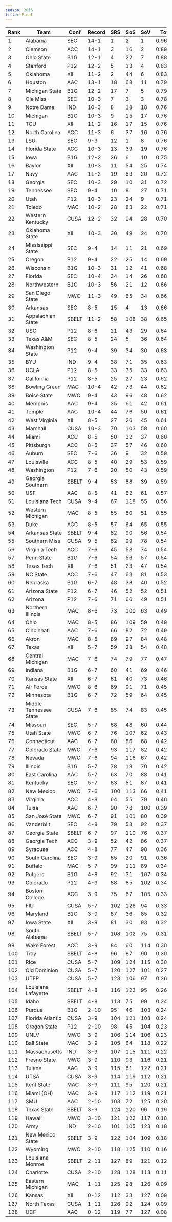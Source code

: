 ```yaml
---
season: 2015
title: Final
---
```

<table class="display"><thead><tr><th>Rank</th><th>Team</th><th>Conf</th><th>Record</th><th>SRS</th><th>SoS</th><th>SoV</th><th>Total</th></tr></thead><tbody>
<tr><td>1</td><td>Alabama</td><td>SEC</td><td>14-1</td><td>1</td><td>2</td><td>1</td><td>0.96667</td></tr>
<tr><td>2</td><td>Clemson</td><td>ACC</td><td>14-1</td><td>3</td><td>16</td><td>2</td><td>0.89258</td></tr>
<tr><td>3</td><td>Ohio State</td><td>B1G</td><td>12-1</td><td>4</td><td>22</td><td>7</td><td>0.88586</td></tr>
<tr><td>4</td><td>Stanford</td><td>P12</td><td>12-2</td><td>5</td><td>13</td><td>4</td><td>0.83886</td></tr>
<tr><td>5</td><td>Oklahoma</td><td>XII</td><td>11-2</td><td>2</td><td>44</td><td>6</td><td>0.83756</td></tr>
<tr><td>6</td><td>Houston</td><td>AAC</td><td>13-1</td><td>18</td><td>68</td><td>11</td><td>0.79694</td></tr>
<tr><td>7</td><td>Michigan State</td><td>B1G</td><td>12-2</td><td>17</td><td>7</td><td>5</td><td>0.79674</td></tr>
<tr><td>8</td><td>Ole Miss</td><td>SEC</td><td>10-3</td><td>7</td><td>3</td><td>3</td><td>0.78101</td></tr>
<tr><td>9</td><td>Notre Dame</td><td>IND</td><td>10-3</td><td>8</td><td>18</td><td>18</td><td>0.76816</td></tr>
<tr><td>10</td><td>Michigan</td><td>B1G</td><td>10-3</td><td>9</td><td>15</td><td>17</td><td>0.76789</td></tr>
<tr><td>11</td><td>TCU</td><td>XII</td><td>11-2</td><td>16</td><td>17</td><td>15</td><td>0.76776</td></tr>
<tr><td>12</td><td>North Carolina</td><td>ACC</td><td>11-3</td><td>6</td><td>37</td><td>16</td><td>0.76677</td></tr>
<tr><td>13</td><td>LSU</td><td>SEC</td><td>9-3</td><td>12</td><td>1</td><td>8</td><td>0.76256</td></tr>
<tr><td>14</td><td>Florida State</td><td>ACC</td><td>10-3</td><td>13</td><td>39</td><td>19</td><td>0.76103</td></tr>
<tr><td>15</td><td>Iowa</td><td>B1G</td><td>12-2</td><td>26</td><td>6</td><td>10</td><td>0.75084</td></tr>
<tr><td>16</td><td>Baylor</td><td>XII</td><td>10-3</td><td>11</td><td>54</td><td>25</td><td>0.74165</td></tr>
<tr><td>17</td><td>Navy</td><td>AAC</td><td>11-2</td><td>19</td><td>69</td><td>20</td><td>0.72347</td></tr>
<tr><td>18</td><td>Georgia</td><td>SEC</td><td>10-3</td><td>29</td><td>10</td><td>31</td><td>0.72190</td></tr>
<tr><td>19</td><td>Tennessee</td><td>SEC</td><td>9-4</td><td>10</td><td>8</td><td>27</td><td>0.71831</td></tr>
<tr><td>20</td><td>Utah</td><td>P12</td><td>10-3</td><td>23</td><td>24</td><td>9</td><td>0.71177</td></tr>
<tr><td>21</td><td>Toledo</td><td>MAC</td><td>10-2</td><td>28</td><td>83</td><td>22</td><td>0.71106</td></tr>
<tr><td>22</td><td>Western Kentucky</td><td>CUSA</td><td>12-2</td><td>32</td><td>94</td><td>28</td><td>0.70758</td></tr>
<tr><td>23</td><td>Oklahoma State</td><td>XII</td><td>10-3</td><td>30</td><td>49</td><td>24</td><td>0.70002</td></tr>
<tr><td>24</td><td>Mississippi State</td><td>SEC</td><td>9-4</td><td>14</td><td>11</td><td>21</td><td>0.69854</td></tr>
<tr><td>25</td><td>Oregon</td><td>P12</td><td>9-4</td><td>22</td><td>25</td><td>14</td><td>0.69520</td></tr>
<tr><td>26</td><td>Wisconsin</td><td>B1G</td><td>10-3</td><td>31</td><td>12</td><td>41</td><td>0.68723</td></tr>
<tr><td>27</td><td>Florida</td><td>SEC</td><td>10-4</td><td>34</td><td>14</td><td>26</td><td>0.68479</td></tr>
<tr><td>28</td><td>Northwestern</td><td>B1G</td><td>10-3</td><td>56</td><td>21</td><td>12</td><td>0.66475</td></tr>
<tr><td>29</td><td>San Diego State</td><td>MWC</td><td>11-3</td><td>49</td><td>85</td><td>34</td><td>0.66445</td></tr>
<tr><td>30</td><td>Arkansas</td><td>SEC</td><td>8-5</td><td>15</td><td>4</td><td>13</td><td>0.66373</td></tr>
<tr><td>31</td><td>Appalachian State</td><td>SBELT</td><td>11-2</td><td>58</td><td>108</td><td>38</td><td>0.65090</td></tr>
<tr><td>32</td><td>USC</td><td>P12</td><td>8-6</td><td>21</td><td>43</td><td>29</td><td>0.64760</td></tr>
<tr><td>33</td><td>Texas A&M</td><td>SEC</td><td>8-5</td><td>24</td><td>5</td><td>36</td><td>0.64255</td></tr>
<tr><td>34</td><td>Washington State</td><td>P12</td><td>9-4</td><td>39</td><td>34</td><td>30</td><td>0.63707</td></tr>
<tr><td>35</td><td>BYU</td><td>IND</td><td>9-4</td><td>38</td><td>71</td><td>35</td><td>0.63197</td></tr>
<tr><td>36</td><td>UCLA</td><td>P12</td><td>8-5</td><td>33</td><td>35</td><td>33</td><td>0.63137</td></tr>
<tr><td>37</td><td>California</td><td>P12</td><td>8-5</td><td>25</td><td>27</td><td>23</td><td>0.62780</td></tr>
<tr><td>38</td><td>Bowling Green</td><td>MAC</td><td>10-4</td><td>42</td><td>73</td><td>44</td><td>0.62724</td></tr>
<tr><td>39</td><td>Boise State</td><td>MWC</td><td>9-4</td><td>43</td><td>96</td><td>48</td><td>0.62510</td></tr>
<tr><td>40</td><td>Memphis</td><td>AAC</td><td>9-4</td><td>35</td><td>61</td><td>42</td><td>0.61677</td></tr>
<tr><td>41</td><td>Temple</td><td>AAC</td><td>10-4</td><td>44</td><td>76</td><td>50</td><td>0.61534</td></tr>
<tr><td>42</td><td>West Virginia</td><td>XII</td><td>8-5</td><td>27</td><td>26</td><td>45</td><td>0.61109</td></tr>
<tr><td>43</td><td>Marshall</td><td>CUSA</td><td>10-3</td><td>70</td><td>103</td><td>58</td><td>0.60875</td></tr>
<tr><td>44</td><td>Miami</td><td>ACC</td><td>8-5</td><td>50</td><td>32</td><td>37</td><td>0.60481</td></tr>
<tr><td>45</td><td>Pittsburgh</td><td>ACC</td><td>8-5</td><td>37</td><td>57</td><td>46</td><td>0.60163</td></tr>
<tr><td>46</td><td>Auburn</td><td>SEC</td><td>7-6</td><td>36</td><td>9</td><td>32</td><td>0.59844</td></tr>
<tr><td>47</td><td>Louisville</td><td>ACC</td><td>8-5</td><td>40</td><td>29</td><td>53</td><td>0.59522</td></tr>
<tr><td>48</td><td>Washington</td><td>P12</td><td>7-6</td><td>20</td><td>50</td><td>43</td><td>0.59414</td></tr>
<tr><td>49</td><td>Georgia Southern</td><td>SBELT</td><td>9-4</td><td>53</td><td>88</td><td>39</td><td>0.59262</td></tr>
<tr><td>50</td><td>USF</td><td>AAC</td><td>8-5</td><td>41</td><td>62</td><td>61</td><td>0.57844</td></tr>
<tr><td>51</td><td>Louisiana Tech</td><td>CUSA</td><td>9-4</td><td>67</td><td>118</td><td>55</td><td>0.56759</td></tr>
<tr><td>52</td><td>Western Michigan</td><td>MAC</td><td>8-5</td><td>55</td><td>80</td><td>51</td><td>0.55127</td></tr>
<tr><td>53</td><td>Duke</td><td>ACC</td><td>8-5</td><td>57</td><td>64</td><td>65</td><td>0.55066</td></tr>
<tr><td>54</td><td>Arkansas State</td><td>SBELT</td><td>9-4</td><td>82</td><td>90</td><td>56</td><td>0.54615</td></tr>
<tr><td>55</td><td>Southern Miss</td><td>CUSA</td><td>9-5</td><td>62</td><td>99</td><td>78</td><td>0.54570</td></tr>
<tr><td>56</td><td>Virginia Tech</td><td>ACC</td><td>7-6</td><td>45</td><td>58</td><td>74</td><td>0.54343</td></tr>
<tr><td>57</td><td>Penn State</td><td>B1G</td><td>7-6</td><td>54</td><td>56</td><td>57</td><td>0.54296</td></tr>
<tr><td>58</td><td>Texas Tech</td><td>XII</td><td>7-6</td><td>51</td><td>23</td><td>47</td><td>0.54164</td></tr>
<tr><td>59</td><td>NC State</td><td>ACC</td><td>7-6</td><td>47</td><td>63</td><td>81</td><td>0.53419</td></tr>
<tr><td>60</td><td>Nebraska</td><td>B1G</td><td>6-7</td><td>48</td><td>38</td><td>40</td><td>0.52258</td></tr>
<tr><td>61</td><td>Arizona State</td><td>P12</td><td>6-7</td><td>46</td><td>52</td><td>52</td><td>0.51496</td></tr>
<tr><td>62</td><td>Arizona</td><td>P12</td><td>7-6</td><td>71</td><td>66</td><td>49</td><td>0.51008</td></tr>
<tr><td>63</td><td>Northern Illinois</td><td>MAC</td><td>8-6</td><td>73</td><td>100</td><td>63</td><td>0.49379</td></tr>
<tr><td>64</td><td>Ohio</td><td>MAC</td><td>8-5</td><td>86</td><td>109</td><td>59</td><td>0.49035</td></tr>
<tr><td>65</td><td>Cincinnati</td><td>AAC</td><td>7-6</td><td>66</td><td>82</td><td>72</td><td>0.49021</td></tr>
<tr><td>66</td><td>Akron</td><td>MAC</td><td>8-5</td><td>89</td><td>97</td><td>84</td><td>0.48559</td></tr>
<tr><td>67</td><td>Texas</td><td>XII</td><td>5-7</td><td>59</td><td>28</td><td>54</td><td>0.48210</td></tr>
<tr><td>68</td><td>Central Michigan</td><td>MAC</td><td>7-6</td><td>74</td><td>79</td><td>77</td><td>0.47289</td></tr>
<tr><td>69</td><td>Indiana</td><td>B1G</td><td>6-7</td><td>60</td><td>41</td><td>69</td><td>0.46838</td></tr>
<tr><td>70</td><td>Kansas State</td><td>XII</td><td>6-7</td><td>61</td><td>40</td><td>73</td><td>0.46159</td></tr>
<tr><td>71</td><td>Air Force</td><td>MWC</td><td>8-6</td><td>69</td><td>91</td><td>71</td><td>0.45932</td></tr>
<tr><td>72</td><td>Minnesota</td><td>B1G</td><td>6-7</td><td>72</td><td>59</td><td>64</td><td>0.45370</td></tr>
<tr><td>73</td><td>Middle Tennessee State</td><td>CUSA</td><td>7-6</td><td>85</td><td>74</td><td>83</td><td>0.45319</td></tr>
<tr><td>74</td><td>Missouri</td><td>SEC</td><td>5-7</td><td>68</td><td>48</td><td>60</td><td>0.44829</td></tr>
<tr><td>75</td><td>Utah State</td><td>MWC</td><td>6-7</td><td>76</td><td>107</td><td>62</td><td>0.43230</td></tr>
<tr><td>76</td><td>Connecticut</td><td>AAC</td><td>6-7</td><td>80</td><td>86</td><td>68</td><td>0.42702</td></tr>
<tr><td>77</td><td>Colorado State</td><td>MWC</td><td>7-6</td><td>93</td><td>117</td><td>82</td><td>0.42692</td></tr>
<tr><td>78</td><td>Nevada</td><td>MWC</td><td>7-6</td><td>94</td><td>116</td><td>67</td><td>0.42506</td></tr>
<tr><td>79</td><td>Illinois</td><td>B1G</td><td>5-7</td><td>78</td><td>19</td><td>70</td><td>0.42023</td></tr>
<tr><td>80</td><td>East Carolina</td><td>AAC</td><td>5-7</td><td>63</td><td>70</td><td>88</td><td>0.41915</td></tr>
<tr><td>81</td><td>Kentucky</td><td>SEC</td><td>5-7</td><td>83</td><td>51</td><td>87</td><td>0.41665</td></tr>
<tr><td>82</td><td>New Mexico</td><td>MWC</td><td>7-6</td><td>100</td><td>113</td><td>66</td><td>0.41349</td></tr>
<tr><td>83</td><td>Virginia</td><td>ACC</td><td>4-8</td><td>64</td><td>55</td><td>79</td><td>0.40987</td></tr>
<tr><td>84</td><td>Tulsa</td><td>AAC</td><td>6-7</td><td>90</td><td>78</td><td>100</td><td>0.39841</td></tr>
<tr><td>85</td><td>San José State</td><td>MWC</td><td>6-7</td><td>91</td><td>101</td><td>80</td><td>0.39744</td></tr>
<tr><td>86</td><td>Vanderbilt</td><td>SEC</td><td>4-8</td><td>79</td><td>53</td><td>92</td><td>0.37666</td></tr>
<tr><td>87</td><td>Georgia State</td><td>SBELT</td><td>6-7</td><td>97</td><td>110</td><td>76</td><td>0.37441</td></tr>
<tr><td>88</td><td>Georgia Tech</td><td>ACC</td><td>3-9</td><td>52</td><td>42</td><td>86</td><td>0.37260</td></tr>
<tr><td>89</td><td>Syracuse</td><td>ACC</td><td>4-8</td><td>77</td><td>47</td><td>98</td><td>0.36789</td></tr>
<tr><td>90</td><td>South Carolina</td><td>SEC</td><td>3-9</td><td>65</td><td>20</td><td>91</td><td>0.36668</td></tr>
<tr><td>91</td><td>Buffalo</td><td>MAC</td><td>5-7</td><td>99</td><td>111</td><td>89</td><td>0.34206</td></tr>
<tr><td>92</td><td>Rutgers</td><td>B1G</td><td>4-8</td><td>92</td><td>31</td><td>107</td><td>0.34084</td></tr>
<tr><td>93</td><td>Colorado</td><td>P12</td><td>4-9</td><td>88</td><td>65</td><td>102</td><td>0.34080</td></tr>
<tr><td>94</td><td>Boston College</td><td>ACC</td><td>3-9</td><td>75</td><td>67</td><td>105</td><td>0.33190</td></tr>
<tr><td>95</td><td>FIU</td><td>CUSA</td><td>5-7</td><td>102</td><td>126</td><td>94</td><td>0.33187</td></tr>
<tr><td>96</td><td>Maryland</td><td>B1G</td><td>3-9</td><td>87</td><td>36</td><td>85</td><td>0.32758</td></tr>
<tr><td>97</td><td>Iowa State</td><td>XII</td><td>3-9</td><td>81</td><td>30</td><td>93</td><td>0.32407</td></tr>
<tr><td>98</td><td>South Alabama</td><td>SBELT</td><td>5-7</td><td>108</td><td>102</td><td>75</td><td>0.31907</td></tr>
<tr><td>99</td><td>Wake Forest</td><td>ACC</td><td>3-9</td><td>84</td><td>60</td><td>114</td><td>0.30683</td></tr>
<tr><td>100</td><td>Troy</td><td>SBELT</td><td>4-8</td><td>96</td><td>87</td><td>90</td><td>0.30649</td></tr>
<tr><td>101</td><td>Rice</td><td>CUSA</td><td>5-7</td><td>109</td><td>124</td><td>115</td><td>0.30532</td></tr>
<tr><td>102</td><td>Old Dominion</td><td>CUSA</td><td>5-7</td><td>120</td><td>127</td><td>101</td><td>0.27764</td></tr>
<tr><td>103</td><td>UTEP</td><td>CUSA</td><td>5-7</td><td>123</td><td>106</td><td>97</td><td>0.26855</td></tr>
<tr><td>104</td><td>Louisiana Lafayette</td><td>SBELT</td><td>4-8</td><td>116</td><td>123</td><td>95</td><td>0.26511</td></tr>
<tr><td>105</td><td>Idaho</td><td>SBELT</td><td>4-8</td><td>113</td><td>75</td><td>99</td><td>0.24669</td></tr>
<tr><td>106</td><td>Purdue</td><td>B1G</td><td>2-10</td><td>95</td><td>46</td><td>103</td><td>0.24184</td></tr>
<tr><td>107</td><td>Florida Atlantic</td><td>CUSA</td><td>3-9</td><td>104</td><td>121</td><td>108</td><td>0.24016</td></tr>
<tr><td>108</td><td>Oregon State</td><td>P12</td><td>2-10</td><td>98</td><td>45</td><td>104</td><td>0.23710</td></tr>
<tr><td>109</td><td>UNLV</td><td>MWC</td><td>3-9</td><td>106</td><td>114</td><td>106</td><td>0.23119</td></tr>
<tr><td>110</td><td>Ball State</td><td>MAC</td><td>3-9</td><td>105</td><td>84</td><td>118</td><td>0.22943</td></tr>
<tr><td>111</td><td>Massachusetts</td><td>IND</td><td>3-9</td><td>107</td><td>115</td><td>111</td><td>0.22919</td></tr>
<tr><td>112</td><td>Fresno State</td><td>MWC</td><td>3-9</td><td>110</td><td>93</td><td>116</td><td>0.21976</td></tr>
<tr><td>113</td><td>Tulane</td><td>AAC</td><td>3-9</td><td>115</td><td>81</td><td>122</td><td>0.21269</td></tr>
<tr><td>114</td><td>UTSA</td><td>CUSA</td><td>3-9</td><td>114</td><td>119</td><td>112</td><td>0.21154</td></tr>
<tr><td>115</td><td>Kent State</td><td>MAC</td><td>3-9</td><td>111</td><td>95</td><td>120</td><td>0.21111</td></tr>
<tr><td>116</td><td>Miami (OH)</td><td>MAC</td><td>3-9</td><td>117</td><td>112</td><td>119</td><td>0.21105</td></tr>
<tr><td>117</td><td>SMU</td><td>AAC</td><td>2-10</td><td>103</td><td>72</td><td>125</td><td>0.20465</td></tr>
<tr><td>118</td><td>Texas State</td><td>SBELT</td><td>3-9</td><td>124</td><td>120</td><td>96</td><td>0.19587</td></tr>
<tr><td>119</td><td>Hawaii</td><td>MWC</td><td>3-10</td><td>121</td><td>122</td><td>117</td><td>0.18638</td></tr>
<tr><td>120</td><td>Army</td><td>IND</td><td>2-10</td><td>101</td><td>105</td><td>123</td><td>0.18627</td></tr>
<tr><td>121</td><td>New Mexico State</td><td>SBELT</td><td>3-9</td><td>122</td><td>104</td><td>109</td><td>0.18332</td></tr>
<tr><td>122</td><td>Wyoming</td><td>MWC</td><td>2-10</td><td>118</td><td>125</td><td>110</td><td>0.16155</td></tr>
<tr><td>123</td><td>Louisiana Monroe</td><td>SBELT</td><td>2-11</td><td>127</td><td>89</td><td>121</td><td>0.12087</td></tr>
<tr><td>124</td><td>Charlotte</td><td>CUSA</td><td>2-10</td><td>128</td><td>128</td><td>113</td><td>0.11580</td></tr>
<tr><td>125</td><td>Eastern Michigan</td><td>MAC</td><td>1-11</td><td>125</td><td>98</td><td>126</td><td>0.09808</td></tr>
<tr><td>126</td><td>Kansas</td><td>XII</td><td>0-12</td><td>112</td><td>33</td><td>127</td><td>0.09703</td></tr>
<tr><td>127</td><td>North Texas</td><td>CUSA</td><td>1-11</td><td>126</td><td>92</td><td>124</td><td>0.09378</td></tr>
<tr><td>128</td><td>UCF</td><td>AAC</td><td>0-12</td><td>119</td><td>77</td><td>127</td><td>0.08260</td></tr>
</tbody></table>
